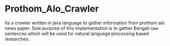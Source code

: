 # Prothom_Alo_Crawler
Its a crawler  written in java language to gather information from prothom alo news paper. Sole purpose of this implementation is to gather Bengali raw sentences which will be used for natural language processing based researches.
